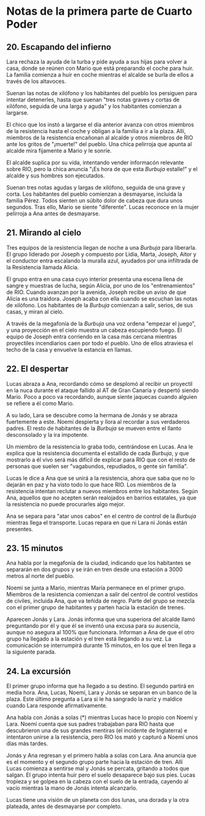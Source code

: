 # Notas de la primera parte de Cuarto Poder

## 20. Escapando del infierno

Lara rechaza la ayuda de la turba y pide ayuda a sus hijas para volver a casa, donde se reúnen con Mario que está preparando el coche para huir. La familia comienza a huir en coche mientras el alcalde se burla de ellos a través de los altavoces.

Suenan las notas de xilófono y los habitantes del pueblo los persiguen para intentar detenerles, hasta que suenan "tres notas graves y cortas de xilófono, seguida de una larga y aguda" y los habitantes comienzan a largarse. 

El chico que los instó a largarse el día anterior avanza con otros miembros de la resistencia hasta el coche y obligan a la familia a ir a la plaza. Allí, miembros de la resistencia encañonan al alcalde y otros miembros de RIO ante los gritos de "¡muerte!" del pueblo. Una chica pelirroja que apunta al alcalde mira fijamente a Mario y le sonríe.

El alcalde suplica por su vida, intentando vender informacón relevante sobre RIO, pero la chica anuncia "¡Es hora de que esta *Burbuja* estalle!" y el alcalde y sus hombres son ejecutados.

Suenan tres notas agudas y largas de xilófono, seguida de una grave y corta. Los habitantes del pueblo comienzan a desmayarse, incluida la familia Pérez. Todos sienten un súbito dolor de cabeza que dura unos segundos. Tras ello, Mario se siente "diferente". Lucas reconoce en la mujer pelirroja a Ana antes de desmayarse.

## 21. Mirando al cielo

Tres equipos de la resistencia llegan de noche a una *Burbuja* para liberarla. El grupo liderado por Joseph y compuesto por Lidia, Marta, Joseph, Aitor y el conductor entra escalando la muralla azul, ayudados por una infiltrada de la Resistencia llamada Alicia.

El grupo entra en una casa cuyo interior presenta una escena llena de sangre y muestras de lucha, según Alicia, por uno de los "entrenamientos" de RIO. Cuando avanzan por la avenida, Joseph recibe un aviso de que Alicia es una traidora. Joseph acaba con ella cuando se escuchan las notas de xilófono. Los habitantes de la *Burbuja* comienzan a salir, serios, de sus casas, y miran al cielo.

A través de la megafonía de la *Burbuja* una voz ordena "empezar el juego", y una proyección en el cielo muestra un cabeza escupiendo fuego. El equipo de Joseph entra corriendo en la casa más cercana mientras proyectiles incendiarios caen por todo el pueblo. Uno de ellos atraviesa el techo de la casa y envuelve la estancia en llamas.

## 22. El despertar

Lucas abraza a Ana, recordando cómo se desplomó al recibir un proyectil en la nuca durante el ataque fallido al AT de Gran Canaria y despertó siendo Mario. Poco a poco va recordando, aunque siente jaquecas cuando alguien se refiere a él como Mario.

A su lado, Lara se descubre como la hermana de Jonás y se abraza fuertemente a este. Noemí despierta y llora al recordar a sus verdaderos padres. El resto de habitantes de la *Burbuja* se mueven entre el llanto desconsolado y la ira impotente.

Un miembro de la resistencia lo graba todo, centrándose en Lucas. Ana le explica que la resistencia documenta el estallido de cada *Burbuja*, y que mostrarlo a él vivo será más difícil de explicar para RIO que con el resto de personas que suelen ser "vagabundos, repudiados, o gente sin familia".

Lucas le dice a Ana que se unirá a la resistencia, ahora que saba que no lo dejarán en paz y ha visto todo lo que hace RIO. Los miembros de la resistencia intentan reclutar a nuevos miembros entre los habitantes. Según Ana, aquellos que no acepten serán realojados en barrios estatales, ya que la resistencia no puede procurarles algo mejor.

Ana se separa para "atar unos cabos" en el centro de control de la *Burbuja* mientras llega el transporte. Lucas repara en que ni Lara ni Jonás están presentes.

## 23. 15 minutos

Ana habla por la megafonía de la ciudad, indicando que los habitantes se separarán en dos grupos y se irán en tren desde una estación a 3000 metros al norte del pueblo.

Noemí se junta a Mario, mientras María permanece en el primer grupo. Miembros de la resistencia comienzan a salir del centrol de control vestidos de civiles, incluida Ana, que va teñida de negro. Parte del grupo se mezcla con el primer grupo de habitantes y parten hacia la estación de trenes.

Aparecen Jonás y Lara. Jonás informa que una superiora del alcalde llamó preguntando por él y que él se inventó una excusa para su ausencia, aunque no asegura al 100% que funcionara. Informan a Ana de que el otro grupo ha llegado a la estación y el tren está llegando a su vez. La comunicación se interrumpirá durante 15 minutos, en los que el tren llega a la siguiente parada.

## 24. La excursión

El primer grupo informa que ha llegado a su destino. El segundo partirá en media hora. Ana, Lucas, Noemí, Lara y Jonás se separan en un banco de la plaza. Este último pregunta a Lara si le ha sangrado la nariz y maldice cuando Lara responde afirmativamente.

Ana habla con Jonás a solas (*) mientras Lucas hace lo propio con Noemí y Lara. Noemí cuenta que sus padres trabajaban para RIO hasta que descubrieron una de sus grandes mentiras (el incidente de Inglaterra) e intentaron unirse a la resistencia, pero RIO los mató y capturó a Noemí unos días más tardes.

Jonás y Ana regresan y el primero habla a solas con Lara. Ana anuncia que es el momento y el segundo grupo parte hacia la estación de tren. Allí Lucas comienza a sentirse mal y Jonás se percata, gritando a todos que salgan. El grupo intenta huir pero el suelo desaparece bajo sus pies. Lucas tropieza y se golpea en la cabeza con el suelo de la entrada, cayendo al vacío mientras la mano de Jonás intenta alcanzarlo.

Lucas tiene una visión de un planeta con dos lunas, una dorada y la otra plateada, antes de desmayarse por completo.

